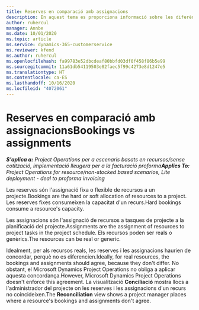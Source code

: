 ```yaml
---
title: Reserves en comparació amb assignacions
description: En aquest tema es proporciona informació sobre les diferències entre les reserves de recursos i les assignacions de recursos.
author: ruhercul
manager: Annbe
ms.date: 10/01/2020
ms.topic: article
ms.service: dynamics-365-customerservice
ms.reviewer: kfend
ms.author: ruhercul
ms.openlocfilehash: fa99783e52dbcdeaf80bbfd03df0f458f86b5e99
ms.sourcegitcommit: 11a61db54119503e82faec5f99c4273e8d1247e5
ms.translationtype: HT
ms.contentlocale: ca-ES
ms.lasthandoff: 10/16/2020
ms.locfileid: "4072061"
---
```

# <a name="bookings-vs-assignments"></a><span data-ttu-id="dc549-103">Reserves en comparació amb assignacions</span><span class="sxs-lookup"><span data-stu-id="dc549-103">Bookings vs assignments</span></span>

<span data-ttu-id="dc549-104">_**S'aplica a:** Project Operations per a escenaris basats en recursos/sense cotització, implementació lleugera per a la facturació proforma_</span><span class="sxs-lookup"><span data-stu-id="dc549-104">_**Applies To:** Project Operations for resource/non-stocked based scenarios, Lite deployment - deal to proforma invoicing_</span></span>

<span data-ttu-id="dc549-105">Les reserves són l'assignació fixa o flexible de recursos a un projecte.</span><span class="sxs-lookup"><span data-stu-id="dc549-105">Bookings are the hard or soft allocation of resources to a project.</span></span> <span data-ttu-id="dc549-106">Les reserves fixes consumeixen la capacitat d'un recurs.</span><span class="sxs-lookup"><span data-stu-id="dc549-106">Hard bookings consume a resource's capacity.</span></span> 

<span data-ttu-id="dc549-107">Les assignacions són l'assignació de recursos a tasques de projecte a la planificació del projecte.</span><span class="sxs-lookup"><span data-stu-id="dc549-107">Assignments are the assignment of resources to project tasks in the project schedule.</span></span> <span data-ttu-id="dc549-108">Els recursos poden ser reals o genèrics.</span><span class="sxs-lookup"><span data-stu-id="dc549-108">The resources can be real or generic.</span></span> 

<span data-ttu-id="dc549-109">Idealment, per als recursos reals, les reserves i les assignacions haurien de concordar, perquè no es diferencien.</span><span class="sxs-lookup"><span data-stu-id="dc549-109">Ideally, for real resources, the bookings and assignments should agree, because they don't differ.</span></span> <span data-ttu-id="dc549-110">No obstant, el Microsoft Dynamics Project Operations no obliga a aplicar aquesta concordança.</span><span class="sxs-lookup"><span data-stu-id="dc549-110">However, Microsoft Dynamics Project Operations doesn't enforce this agreement.</span></span> <span data-ttu-id="dc549-111">La visualització **Conciliació** mostra llocs a l'administrador del projecte on les reserves i les assignacions d'un recurs no coincideixen.</span><span class="sxs-lookup"><span data-stu-id="dc549-111">The **Reconciliation** view shows a project manager places where a resource's bookings and assignments don't agree.</span></span>
